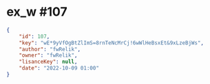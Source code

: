 
# ex_w #107
                
```JSON
{
    "id": 107,
    "key": "wE*9yVfOgBtZlImS=8rnTeNcMrCj!6wWlHeBsxEt&9xLzeBjWs",
    "author": "fwRelik",
    "owner": "fwRelik",
    "lisanceKey": null,
    "date": "2022-10-09 01:00"
}
```
